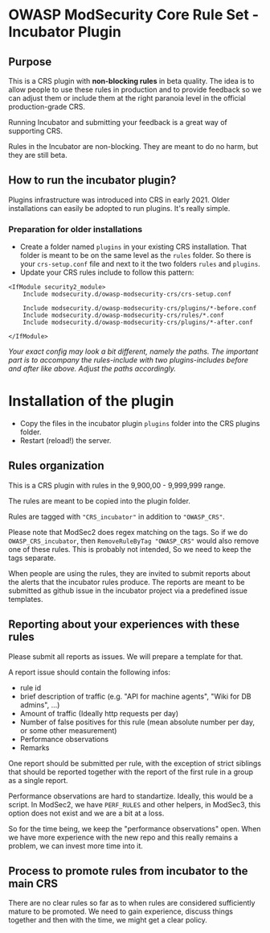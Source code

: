 # OWASP ModSecurity Core Rule Set - Incubator Plugin

## Purpose

This is a CRS plugin with **non-blocking rules** in beta quality. The idea
is to allow people to use these rules in production and to provide
feedback so we can adjust them or include them at the right paranoia
level in the official production-grade CRS.

Running Incubator and submitting your feedback is a great way of supporting CRS.

Rules in the Incubator are non-blocking. They are meant to do no harm, but they are still beta.

## How to run the incubator plugin?

Plugins infrastructure was introduced into CRS in early 2021. Older installations can easily be adopted to run plugins. It's really simple.

### Preparation for older installations

* Create a folder named `plugins` in your existing CRS installation. That folder is meant to be on the same level as the `rules` folder. So there is your `crs-setup.conf` file and next to it the two folders `rules` and `plugins`.
* Update your CRS rules include to follow this pattern:
```
<IfModule security2_module>
	Include modsecurity.d/owasp-modsecurity-crs/crs-setup.conf

	Include modsecurity.d/owasp-modsecurity-crs/plugins/*-before.conf
	Include modsecurity.d/owasp-modsecurity-crs/rules/*.conf
	Include modsecurity.d/owasp-modsecurity-crs/plugins/*-after.conf

</IfModule>
```

_Your exact config may look a bit different, namely the paths. The important part is to accompany the rules-include with two plugins-includes before and after like above. Adjust the paths accordingly._

# Installation of the plugin

* Copy the files in the incubator plugin `plugins` folder into the CRS plugins folder.
* Restart (reload!) the server.




## Rules organization

This is a CRS plugin with rules in the 9,900,00 - 9,999,999 range.

The rules are meant to be copied into the plugin folder. 

Rules are tagged with `"CRS_incubator"` in addition to `"OWASP_CRS"`.

Please note that ModSec2 does regex matching on the tags. So if
we do `OWASP_CRS_incubator`, then `RemoveRuleByTag "OWASP_CRS"`
would also remove one of these rules. This is probably not
intended, So we need to keep the tags separate.

When people are using the rules, they are invited to submit reports about the
alerts that the incubator rules produce. The reports are meant to be submitted
as github issue in the incubator project via a predefined issue templates.

## Reporting about your experiences with these rules

Please submit all reports as issues. We will prepare a template for that.

A report issue should contain the following infos:
* rule id
* brief description of traffic (e.g. "API for machine agents", "Wiki for DB admins", ...)
* Amount of traffic (Ideally http requests per day)
* Number of false positives for this rule (mean absolute number per day, or some other measurement)
* Performance observations
* Remarks

One report should be submitted per rule, with the exception of
strict siblings that should be reported together with the report
of the first rule in a group as a single report.

Performance observations are hard to standartize. Ideally, this would be a
script. In ModSec2, we have `PERF_RULES` and other helpers, in ModSec3, this
option does not exist and we are a bit at a loss.

So for the time being, we keep the "performance observations" open.
When we have more experience with the new repo and this really remains
a problem, we can invest more time into it.

## Process to promote rules from incubator to the main CRS

There are no clear rules so far as to when rules are considered sufficiently
mature to be promoted. We need to gain experience, discuss things
together and then with the time, we might get a clear policy.

